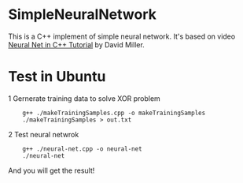 # SimpleNeuralNetwork
This is a C++ implement of simple neural network. It's based on video [Neural Net in C++ Tutorial](https://vimeo.com/19569529) by David Miller.
# Test in Ubuntu
1 Gernerate training data to solve XOR problem
```
    g++ ./makeTrainingSamples.cpp -o makeTrainingSamples
    ./makeTrainingSamples > out.txt
```
2 Test neural netwrok
```
    g++ ./neural-net.cpp -o neural-net
    ./neural-net
```
And you will get the result!

